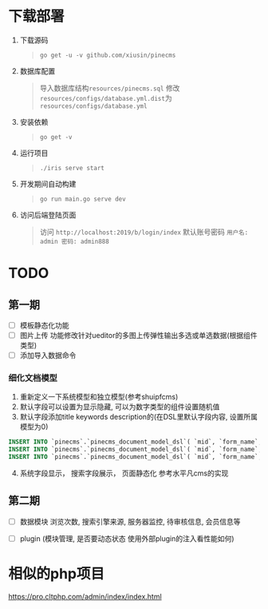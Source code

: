 # 下载部署 #

1. 下载源码
    > `go get -u -v github.com/xiusin/pinecms`

2. 数据库配置
    > 导入数据库结构`resources/pinecms.sql`
    > 修改`resources/configs/database.yml.dist`为`resources/configs/database.yml`

4. 安装依赖
    > `go get -v`

5. 运行项目
    > `./iris serve start` 

6. 开发期间自动构建
    > `go run main.go serve dev`

7. 访问后端登陆页面
    > 访问 `http://localhost:2019/b/login/index`
    > 默认账号密码 `用户名: admin 密码: admin888`

# TODO #

## 第一期 ##

- [ ] 模板静态化功能
- [ ] 图片上传 功能修改针对ueditor的多图上传弹性输出多选或单选数据(根据组件类型)
- [ ] 添加导入数据命令

### 细化文档模型 ### 

1. 重新定义一下系统模型和独立模型(参考shuipfcms)
2. 默认字段可以设置为显示隐藏, 可以为数字类型的组件设置随机值
3. 默认字段添加title keywords description的(在DSL里默认字段内容, 设置所属模型为0)

```sql
INSERT INTO `pinecms`.`pinecms_document_model_dsl`( `mid`, `form_name`, `table_field`, `html`, `required`, `datasource`, `required_tips`, `validator`, `deleted_at`, `field_type`, `default`) VALUES ( 0, '标题', 'title', '<input class=\"easyui-textbox\" {{attr}} value=\"{{value}}\" style=\"width:300px\">', 0, '', '', '', NULL, 1, '');
INSERT INTO `pinecms`.`pinecms_document_model_dsl`( `mid`, `form_name`, `table_field`, `html`, `required`, `datasource`, `required_tips`, `validator`, `deleted_at`, `field_type`, `default`) VALUES (0, '关键字', 'keywords', '<input class=\"easyui-textbox\" {{attr}} value=\"{{value}}\" style=\"width:300px\">', 0, '', '', '', NULL, 1, '');
INSERT INTO `pinecms`.`pinecms_document_model_dsl`( `mid`, `form_name`, `table_field`, `html`, `required`, `datasource`, `required_tips`, `validator`, `deleted_at`, `field_type`, `default`) VALUES ( 0, '摘要', 'description', '<input class=\"easyui-textbox\" {{attr}} value=\"{{value}}\" style=\"height:80px; width: 300px;\"  multiline />', 0, '', '', '', NULL, 2, '');

```
4. 系统字段显示， 搜索字段展示， 页面静态化 参考水平凡cms的实现

## 第二期 ## 

- [ ] 数据模块 浏览次数, 搜索引擎来源, 服务器监控, 待审核信息, 会员信息等
- [ ] plugin (模块管理, 是否要动态状态 使用外部plugin的注入看性能如何)


# 相似的php项目 #
https://pro.cltphp.com/admin/index/index.html
